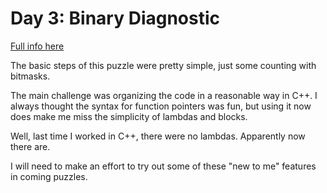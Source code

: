 # Day 3: Binary Diagnostic

[Full info here](https://adventofcode.com/2021/day/3)

The basic steps of this puzzle were pretty simple, just some counting
with bitmasks.

The main challenge was organizing the code in a reasonable way in C++.
I always thought the syntax for function pointers was fun, but using it
now does make me miss the simplicity of lambdas and blocks.

Well, last time I worked in C++, there were no lambdas. Apparently now
there are.

I will need to make an effort to try out some of these "new to me"
features in coming puzzles.
